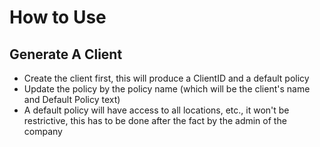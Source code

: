 # How to Use

## Generate A Client

- Create the client first, this will produce a ClientID and a default policy
- Update the policy by the policy name (which will be the client's name and Default Policy text)
- A default policy will have access to all locations, etc., it won't be restrictive, this has to be done after the fact by the admin of the company
